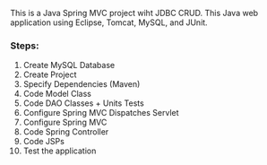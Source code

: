 This is a Java Spring MVC project wiht JDBC CRUD. 
This Java web application using Eclipse, Tomcat, MySQL, and JUnit.
### Steps:
1. Create MySQL Database
2. Create Project
3. Specify Dependencies (Maven)
4. Code Model Class
5. Code DAO Classes + Units Tests
6. Configure Spring MVC Dispatches Servlet
7. Configure Spring MVC
8. Code Spring Controller
9. Code JSPs
10. Test the application
